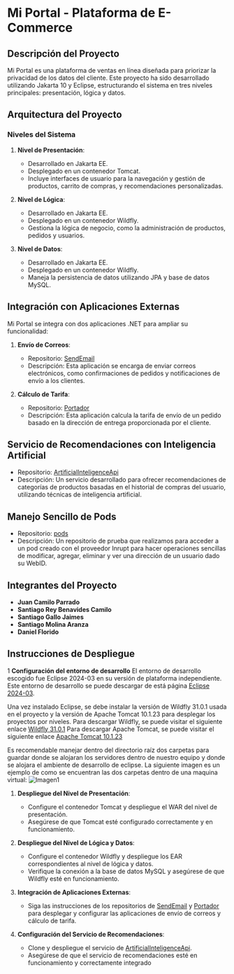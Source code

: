 # Mi Portal - Plataforma de E-Commerce

## Descripción del Proyecto

Mi Portal es una plataforma de ventas en línea diseñada para priorizar la privacidad de los datos del cliente. Este proyecto ha sido desarrollado utilizando Jakarta 10 y Eclipse, estructurando el sistema en tres niveles principales: presentación, lógica y datos.

## Arquitectura del Proyecto

### Niveles del Sistema

1. **Nivel de Presentación**:
   - Desarrollado en Jakarta EE.
   - Desplegado en un contenedor Tomcat.
   - Incluye interfaces de usuario para la navegación y gestión de productos, carrito de compras, y recomendaciones personalizadas.

2. **Nivel de Lógica**:
   - Desarrollado en Jakarta EE.
   - Desplegado en un contenedor Wildfly.
   - Gestiona la lógica de negocio, como la administración de productos, pedidos y usuarios.

3. **Nivel de Datos**:
   - Desarrollado en Jakarta EE.
   - Desplegado en un contenedor Wildfly.
   - Maneja la persistencia de datos utilizando JPA y base de datos MySQL.

## Integración con Aplicaciones Externas

Mi Portal se integra con dos aplicaciones .NET para ampliar su funcionalidad:

1. **Envío de Correos**:
   - Repositorio: [SendEmail](https://github.com/KironStylo/SendEmail)
   - Descripción: Esta aplicación se encarga de enviar correos electrónicos, como confirmaciones de pedidos y notificaciones de envío a los clientes.

2. **Cálculo de Tarifa**:
   - Repositorio: [Portador](https://github.com/DanielFlorido/Portador)
   - Descripción: Esta aplicación calcula la tarifa de envío de un pedido basado en la dirección de entrega proporcionada por el cliente.

## Servicio de Recomendaciones con Inteligencia Artificial

- Repositorio: [ArtificialInteligenceApi](https://github.com/Cam1101/ArtificialInteligenceApi)
- Descripción: Un servicio desarrollado para ofrecer recomendaciones de categorías de productos basadas en el historial de compras del usuario, utilizando técnicas de inteligencia artificial.

## Manejo Sencillo de Pods

- Repositorio: [pods](https://github.com/DanielFlorido/pods)
- Descripción: Un repositorio de prueba que realizamos para acceder a un pod creado con el proveedor Inrupt para hacer operaciones sencillas de modificar, agregar, eliminar y ver una dirección de un usuario dado su WebID.

## Integrantes del Proyecto

- **Juan Camilo Parrado**
- **Santiago Rey Benavides Camilo**
- **Santiago Gallo Jaimes**
- **Santiago Molina Aranza**
- **Daniel Florido**

## Instrucciones de Despliegue

1 **Configuración del entorno de desarrollo**
El entorno de desarrollo escogido fue Eclipse 2024-03 en su versión de plataforma independiente. 
Este entorno de desarrollo se puede descargar de está página [Eclipse 2024-03](https://www.eclipse.org/downloads/packages/).

Una vez instalado Eclipse, se debe instalar la versión de Wildfly 31.0.1 usada en el proyecto y la versión de Apache Tomcat 10.1.23 para desplegar los proyectos por niveles.
Para descargar Wildfly, se puede visitar el siguiente enlace [Wildfly 31.0.1](https://www.wildfly.org/downloads/)
Para descargar Apache Tomcat, se puede visitar el siguiente enlace [Apache Tomcat 10.1.23](https://tomcat.apache.org/download-10.cgi)

Es recomendable manejar dentro del directorio raíz dos carpetas para guardar donde se alojaran los servidores dentro de nuestro equipo y donde se alojara el ambiente de desarrollo de eclipse.
La siguiente imagen es un ejemplo de como se encuentran las dos carpetas dentro de una maquina virtual:
![Imagen1](https://github.com/KironStylo/ProyectoArquitectura/assets/105558468/2c82c280-2cb7-45e0-a237-38c7a3082b0a)





1. **Despliegue del Nivel de Presentación**:
   - Configure el contenedor Tomcat y despliegue el WAR del nivel de presentación.
   - Asegúrese de que Tomcat esté configurado correctamente y en funcionamiento.

2. **Despliegue del Nivel de Lógica y Datos**:
   - Configure el contenedor Wildfly y despliegue los EAR correspondientes al nivel de lógica y datos.
   - Verifique la conexión a la base de datos MySQL y asegúrese de que Wildfly esté en funcionamiento.

3. **Integración de Aplicaciones Externas**:
   - Siga las instrucciones de los repositorios de [SendEmail](https://github.com/KironStylo/SendEmail) y [Portador](https://github.com/DanielFlorido/Portador) para desplegar y configurar las aplicaciones de envío de correos y cálculo de tarifa.

4. **Configuración del Servicio de Recomendaciones**:
   - Clone y despliegue el servicio de [ArtificialInteligenceApi](https://github.com/Cam1101/ArtificialInteligenceApi).
   - Asegúrese de que el servicio de recomendaciones esté en funcionamiento y correctamente integrado
